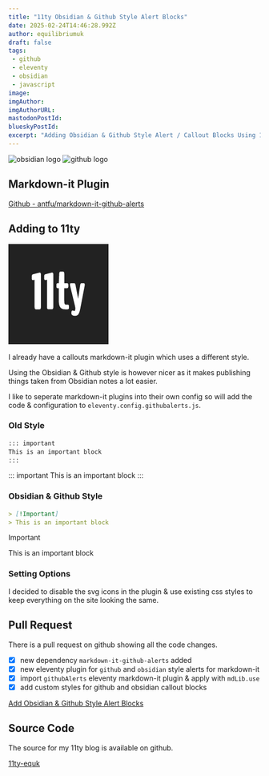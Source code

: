 ```yaml
---
title: "11ty Obsidian & Github Style Alert Blocks"
date: 2025-02-24T14:46:28.992Z
author: equilibriumuk
draft: false
tags:
 - github
 - eleventy
 - obsidian
 - javascript
image:
imgAuthor:
imgAuthorURL:
mastodonPostId:
blueskyPostId:
excerpt: "Adding Obsidian & Github Style Alert / Callout Blocks Using 11ty and markdown-it Plugins"
---
```


<p class="text-center"><img src="/media/logos/obsidian.svg" alt="obsidian logo" width="200px" class="inline"> <img src="/media/logos/github.svg" alt="github logo" width="200px" class="inline dark-logo"></p>

## Markdown-it Plugin

[Github - antfu/markdown-it-github-alerts](https://github.com/antfu/markdown-it-github-alerts)

## Adding to 11ty

![11ty logo](../_media/images/11ty-200.png)

I already have a callouts markdown-it plugin which uses a different style.

Using the Obsidian & Github style is however nicer as it makes publishing things taken from Obsidian notes a lot easier.

I like to seperate markdown-it plugins into their own config so will add the code & configuration to `eleventy.config.githubalerts.js`.

### Old Style

```md
::: important
This is an important block
:::
```

::: important
This is an important block
:::

### Obsidian & Github Style

```md
> [!Important]
> This is an important block
```

> [!Important]
> This is an important block

### Setting Options

I decided to disable the svg icons in the plugin & use existing css styles to keep everything on the site looking the same.

## Pull Request

There is a pull request on github showing all the code changes.

- [x] new dependency `markdown-it-github-alerts` added
- [x] new eleventy plugin for `github` and `obsidian` style alerts for markdown-it
- [x] import `githubAlerts` eleventy markdown-it plugin & apply with `mdLib.use`
- [x] add custom styles for github and obsidian callout blocks

[Add Obsidian & Github Style Alert Blocks](https://github.com/equk/11ty-equk/pull/20)

## Source Code

The source for my 11ty blog is available on github.

<a class="github" href="https://github.com/equk/11ty-equk" aria-label="View on GitHub" target="_blank" rel="noopener noreferrer"><i class="fa fa-github"></i> 11ty-equk</a>
